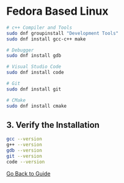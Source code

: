 # Fedora Based Linux

```bash
# c++ Compiler and Tools
sudo dnf groupinstall "Development Tools"
sudo dnf install gcc-c++ make

# Debugger
sudo dnf install gdb

# Visual Studio Code
sudo dnf install code

# Git
sudo dnf install git

# CMake
sudo dnf install cmake
```

## 3. Verify the Installation

```bash
gcc --version
g++ --version
gdb --version
git --version
code --version
```

[Go Back to Guide](../Readme.md#installation-guide)